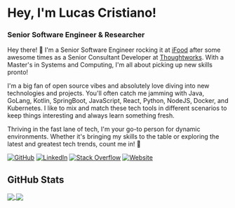 # Hey, I'm Lucas Cristiano!

### Senior Software Engineer & Researcher

Hey there! 👋 I'm a Senior Software Engineer rocking it at [iFood](https://www.ifood.com.br) after some awesome times as a Senior Consultant Developer at [Thoughtworks](https://www.thoughtworks.com). With a Master's in Systems and Computing, I'm all about picking up new skills pronto!

I'm a big fan of open source vibes and absolutely love diving into new technologies and projects. You'll often catch me jamming with Java, GoLang, Kotlin, SpringBoot, JavaScript, React, Python, NodeJS, Docker, and Kubernetes. I like to mix and match these tech tools in different scenarios to keep things interesting and always learn something fresh.

Thriving in the fast lane of tech, I'm your go-to person for dynamic environments. Whether it's bringing my skills to the table or exploring the latest and greatest tech trends, count me in! 🚀

[![GitHub](https://img.shields.io/badge/GitHub-lucascriistiano-black)](https://github.com/lucascriistiano)
[![LinkedIn](https://img.shields.io/badge/LinkedIn-lucas--cristiano-blue)](https://linkedin.com/in/lucas-cristiano/)
[![Stack Overflow](https://img.shields.io/badge/Stack_Overflow-lucascriistiano-orange)](https://stackoverflow.com/users/story/4709250?tab=profile)
[![Website](https://img.shields.io/badge/Website-lucascriistiano.github.io-green)](https://lucascriistiano.github.io)
<!-- [![Blog](https://img.shields.io/badge/Blog-blog.lucascristiano.com-yellowgreen)](https://blog.lucascristiano.com) -->

## GitHub Stats

<a href="#">
  <img align="center" src="https://github-readme-stats.vercel.app/api?username=lucascriistiano&&show_icons=true&count_private=true&show_icons=true&include_all_commits=true" />
</a>
<a href="#">
  <img align="center" src="https://github-readme-stats.vercel.app/api/top-langs/?username=lucascriistiano&hide=html,css&langs_count=10&layout=compact" />
</a>
